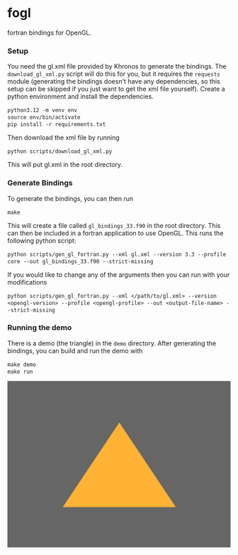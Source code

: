 # fogl

fortran bindings for OpenGL.

### Setup
You need the gl.xml file provided by Khronos to generate the bindings.  The `download_gl_xml.py` script will do this for you, but it requires the `requests` module (generating the bindings doesn't have any dependencies, so this setup can be skipped if you just want to get the xml file yourself). Create a python environment and install the dependencies.
```
python3.12 -m venv env
source env/bin/activate
pip install -r requirements.txt
```
Then download the xml file by running
```
python scripts/download_gl_xml.py
```
This will put gl.xml in the root directory.

### Generate Bindings
To generate the bindings, you can then run
```
make
```
This will create a file called `gl_bindings_33.f90` in the root directory.  This can then be included in a fortran application to use OpenGL.  This runs the following python script:
```
python scripts/gen_gl_fortran.py --xml gl.xml --version 3.3 --profile core --out gl_bindings_33.f90 --strict-missing
```
If you would like to change any of the arguments then you can run with your modifications
```
python scripts/gen_gl_fortran.py --xml </path/to/gl.xml> --version <opengl-version> --profile <opengl-profile> --out <output-file-name> --strict-missing
```

### Running the demo
There is a demo (the triangle) in the `demo` directory.  After generating the bindings, you can build and run the demo with
```
make demo
make run
```
![triangle](https://github.com/jefferycoulter/fogl/blob/main/demo/img/triangle.png)
